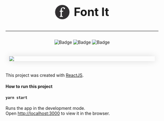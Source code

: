<p style="
        font-size: 38px;
        font-weight: bold;
        display: flex;
        justify-content: center;
    "
>
    <img 
        src="assets/font-it-logo.png"
        style="
            width: 48px;
            height: 48px;
            margin-right: 14px;
            align-self: center;
        "
    />
    Font It
</p>

___

<div
    style="
        display: flex;
        justify-content: center;
    "
>

![Badge](https://img.shields.io/github/package-json/v/JPLeopoldino/font-it?color=%23339933&style=flat-square) ![Badge](https://img.shields.io/github/package-json/dependency-version/JPLeopoldino/font-it/react?color=%2361DAFB&style=flat-square) ![Badge](https://img.shields.io/github/package-json/dependency-version/JPLeopoldino/font-it/slate?color=%23888&style=flat-square)
</div>

<div
    style="
        display: flex;
        justify-content: center;
    "
>
    <img
        src="assets/gif.gif"
        style="
            width: 50vw;
            height: auto;
            margin: 24px 0px;
            box-shadow: 0px 0px 22px rgba(0, 0, 0, 0.15);
        "
    />
</div>

This project was created with [ReactJS](https://github.com/facebook/create-react-app).


#### How to run this project
#### `yarn start`

Runs the app in the development mode.\
Open [http://localhost:3000](http://localhost:3000) to view it in the browser.